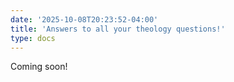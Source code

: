 ```yaml
---
date: '2025-10-08T20:23:52-04:00'
title: 'Answers to all your theology questions!'
type: docs
---
```


Coming soon!